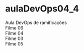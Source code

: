 # aulaDevOps04_4
Aula DevOps de ramificações<br>
Filme 06<br>
Filme 04<br>
Filme 03<br>
Filme 05<br>
